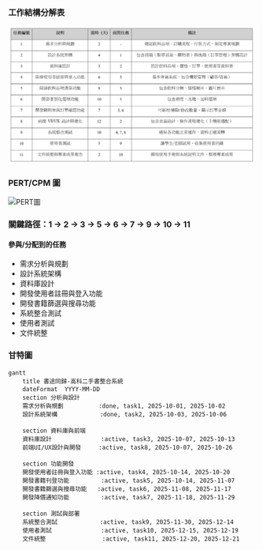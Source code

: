 ### 工作結構分解表
![工作結構分解表](工作結構分解表.png)
### PERT/CPM 圖
![PERT圖](PERT.png)
### 關鍵路徑：1 → 2 → 3 → 5 → 6 → 7 → 9 → 10 → 11
#### 參與/分配到的任務
* 需求分析與規劃
* 設計系統架構
* 資料庫設計
* 開發使用者註冊與登入功能
* 開發書籍篩選與搜尋功能
* 系統整合測試
* 使用者測試
* 文件統整
### 甘特圖
``` mermaid
gantt
    title 書途同歸-高科二手書整合系統
    dateFormat  YYYY-MM-DD
    section 分析與設計
    需求分析與規劃          :done, task1, 2025-10-01, 2025-10-02
    設計系統架構            :done, task2, 2025-10-03, 2025-10-06

    section 資料庫與前端
    資料庫設計              :active, task3, 2025-10-07, 2025-10-13
    前端UI/UX設計與開發     :active, task8, 2025-10-07, 2025-10-26

    section 功能開發
    開發使用者註冊與登入功能 :active, task4, 2025-10-14, 2025-10-20
    開發書籍刊登功能         :active, task5, 2025-10-14, 2025-11-07
    開發書籍篩選與搜尋功能   :active, task6, 2025-11-08, 2025-11-17
    開發降價通知功能         :active, task7, 2025-11-18, 2025-11-29

    section 測試與部署
    系統整合測試            :active, task9, 2025-11-30, 2025-12-14
    使用者測試              :active, task10, 2025-12-15, 2025-12-19
    文件統整                :active, task11, 2025-12-20, 2025-12-21

```
